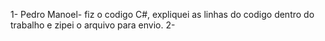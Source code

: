 1- Pedro Manoel- fiz o codigo C#, expliquei as linhas do codigo dentro do trabalho e zipei o arquivo para envio.
2- 
